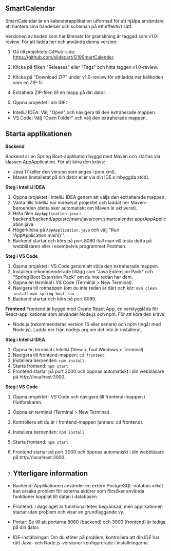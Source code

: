 ## SmartCalendar
SmartCalendar är en kalenderapplikation utformad för att hjälpa användare att hantera sina händelser och scheman på ett effektivt sätt.

Versionen av koden som har lämnats för granskning är taggad som v1.0-review. För att ladda ner och använda denna version:

1. Gå till projektets GitHub-sida: https://github.com/slidecart/G19SmartCalender.

2. Klicka på fliken "Releases" eller "Tags" och hitta taggen v1.0-review.
3. Klicka på "Download ZIP" under v1.0-review för att ladda ner källkoden som en ZIP-fil.

4. Extrahera ZIP-filen till en mapp på din dator.

5. Öppna projektet i din IDE:
  - IntelliJ IDEA: Välj "Open" och navigera till den extraherade mappen.
  - VS Code: Välj "Open Folder" och välj den extraherade mappen.

## Starta applikationen
**Backend**

Backend är en Spring Boot-applikation byggd med Maven och startas via klassen AppApplication. För att köra den krävs:

- Java 17 (eller den version som anges i pom.xml).
- Maven (installerat på din dator eller via din IDE:s inbyggda stöd).

**Steg i IntelliJ IDEA**
1. Öppna projektet i IntelliJ IDEA genom att välja den extraherade mappen.
2. Vänta tills IntelliJ har indexerat projektet och laddat ner Maven-beroenden (detta sker automatiskt om Maven är aktiverat).
3. Hitta filen `AppApplication.java` i backend/backend/app/src/main/java/com.smartcalender.app/AppApplication.java
4. Högerklicka på `AppApplication.java` och välj "Run 'AppApplication.main()'".
5. Backend startar och körs på port 8080 ifall man vill testa detta på webbläsaren eller i exempelvis programmet Postman.

**Steg i VS Code**
1. Öppna projektet i VS Code genom att välja den extraherade mappen.
2. Installera rekommenderade tillägg som "Java Extension Pack" och "Spring Boot Extension Pack" om du inte redan har dem.
3. Öppna en terminal i VS Code (Terminal > New Terminal).
4. Navigera till rotmappen (om du inte redan är där) och kör:
  `mvn clean install`
  `mvn spring-boot:run`
5. Backend startar och körs på port 8080.

**Frontend**
Frontend är byggd med Create React App, en verktygslåda för React-applikationer som använder Node.js och npm. För att köra den krävs:
- Node.js (rekommenderas version 16 eller senare) och npm (ingår med Node.js). Ladda ner från nodejs.org om det inte är installerat.

**Steg i IntelliJ IDEA**
1. Öppna en terminal i IntelliJ (View > Tool Windows > Terminal).
2. Navigera till frontend-mappen:
  `cd frontend`
3. Installera beroenden:
   `npm install`
4. Starta frontend:
   `npm start`
5. Frontend startar på port 3000 och öppnas automatiskt i din webbläsare på http://localhost:3000.

**Steg i VS Code**
1. Öppna projektet i VS Code och navigera till frontend-mappen i filutforskaren.
2. Öppna en terminal (Terminal > New Terminal).
3. Kontrollera att du är i frontend-mappen (annars: cd frontend).
4. Installera beroenden:
   `npm install`
5. Starta frontend:
   `npm start`
6. Frontend startar på port 3000 och öppnas automatiskt i din webbläsare på http://localhost:3000.

7. ## Ytterligare information
- Backend: Applikationen använder en extern PostgreSQL-databas vilket kan orsaka problem för externa aktörer som försöker använda funktioner kopplat till datan i databasen.
  
- Frontend: I dagsläget är funktionaliteten begränsad, men applikationen startar utan problem och visar en grundläggande vy.

- Portar: Se till att portarna 8080 (backend) och 3000 (frontend) är lediga på din dator.

- IDE-inställningar: Om du stöter på problem, kontrollera att din IDE har rätt Java- och Node.js-versioner konfigurerade i inställningarna.


